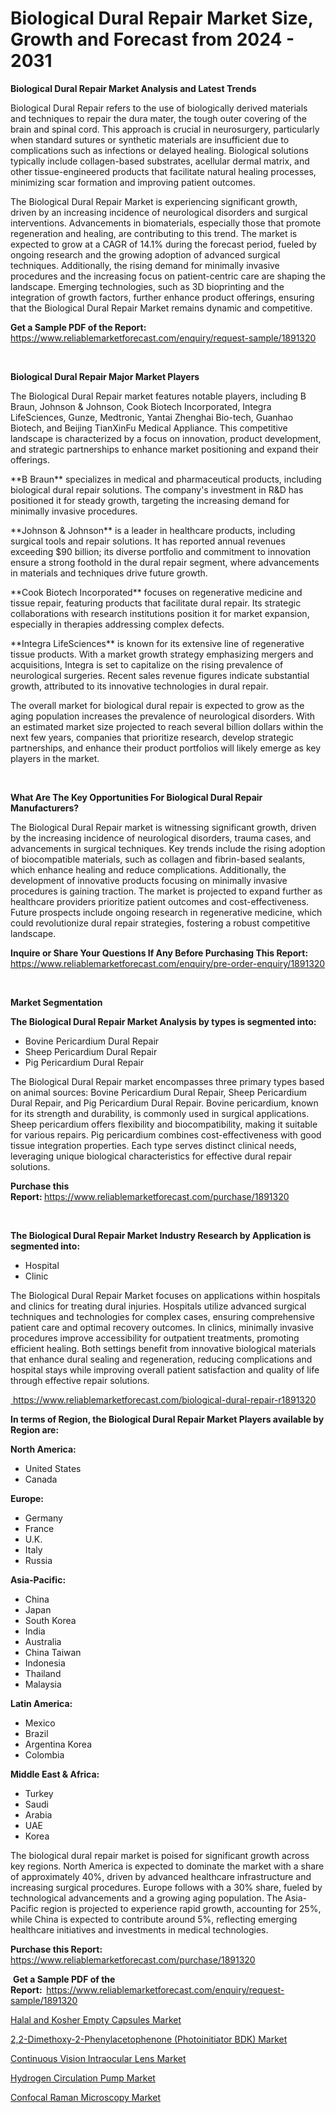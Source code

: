 <p><h1>Biological Dural Repair Market Size, Growth and Forecast from 2024 - 2031</h1></p><p><strong>Biological Dural Repair Market Analysis and Latest Trends</strong></p>
<p><p>Biological Dural Repair refers to the use of biologically derived materials and techniques to repair the dura mater, the tough outer covering of the brain and spinal cord. This approach is crucial in neurosurgery, particularly when standard sutures or synthetic materials are insufficient due to complications such as infections or delayed healing. Biological solutions typically include collagen-based substrates, acellular dermal matrix, and other tissue-engineered products that facilitate natural healing processes, minimizing scar formation and improving patient outcomes.</p><p>The Biological Dural Repair Market is experiencing significant growth, driven by an increasing incidence of neurological disorders and surgical interventions. Advancements in biomaterials, especially those that promote regeneration and healing, are contributing to this trend. The market is expected to grow at a CAGR of 14.1% during the forecast period, fueled by ongoing research and the growing adoption of advanced surgical techniques. Additionally, the rising demand for minimally invasive procedures and the increasing focus on patient-centric care are shaping the landscape. Emerging technologies, such as 3D bioprinting and the integration of growth factors, further enhance product offerings, ensuring that the Biological Dural Repair Market remains dynamic and competitive.</p></p>
<p><strong>Get a Sample PDF of the Report:&nbsp;</strong> <a href="https://www.reliablemarketforecast.com/enquiry/request-sample/1891320?utm_campaign=1110&utm_medium=2&utm_source=Github&utm_content=ia&utm_term=24102024&utm_id=biological-dural-repair">https://www.reliablemarketforecast.com/enquiry/request-sample/1891320</a></p>
<p>&nbsp;</p>
<p><strong>Biological Dural Repair Major Market Players</strong></p>
<p><p>The Biological Dural Repair market features notable players, including B Braun, Johnson & Johnson, Cook Biotech Incorporated, Integra LifeSciences, Gunze, Medtronic, Yantai Zhenghai Bio-tech, Guanhao Biotech, and Beijing TianXinFu Medical Appliance. This competitive landscape is characterized by a focus on innovation, product development, and strategic partnerships to enhance market positioning and expand their offerings.</p><p>**B Braun** specializes in medical and pharmaceutical products, including biological dural repair solutions. The company's investment in R&D has positioned it for steady growth, targeting the increasing demand for minimally invasive procedures.</p><p>**Johnson & Johnson** is a leader in healthcare products, including surgical tools and repair solutions. It has reported annual revenues exceeding $90 billion; its diverse portfolio and commitment to innovation ensure a strong foothold in the dural repair segment, where advancements in materials and techniques drive future growth.</p><p>**Cook Biotech Incorporated** focuses on regenerative medicine and tissue repair, featuring products that facilitate dural repair. Its strategic collaborations with research institutions position it for market expansion, especially in therapies addressing complex defects.</p><p>**Integra LifeSciences** is known for its extensive line of regenerative tissue products. With a market growth strategy emphasizing mergers and acquisitions, Integra is set to capitalize on the rising prevalence of neurological surgeries. Recent sales revenue figures indicate substantial growth, attributed to its innovative technologies in dural repair.</p><p>The overall market for biological dural repair is expected to grow as the aging population increases the prevalence of neurological disorders. With an estimated market size projected to reach several billion dollars within the next few years, companies that prioritize research, develop strategic partnerships, and enhance their product portfolios will likely emerge as key players in the market.</p></p>
<p>&nbsp;</p>
<p><strong>What Are The Key Opportunities For Biological Dural Repair Manufacturers?</strong></p>
<p><p>The Biological Dural Repair market is witnessing significant growth, driven by the increasing incidence of neurological disorders, trauma cases, and advancements in surgical techniques. Key trends include the rising adoption of biocompatible materials, such as collagen and fibrin-based sealants, which enhance healing and reduce complications. Additionally, the development of innovative products focusing on minimally invasive procedures is gaining traction. The market is projected to expand further as healthcare providers prioritize patient outcomes and cost-effectiveness. Future prospects include ongoing research in regenerative medicine, which could revolutionize dural repair strategies, fostering a robust competitive landscape.</p></p>
<p><strong>Inquire or Share Your Questions If Any Before Purchasing This Report:</strong> <a href="https://www.reliablemarketforecast.com/enquiry/pre-order-enquiry/1891320?utm_campaign=1110&utm_medium=2&utm_source=Github&utm_content=ia&utm_term=24102024&utm_id=biological-dural-repair">https://www.reliablemarketforecast.com/enquiry/pre-order-enquiry/1891320</a></p>
<p>&nbsp;</p>
<p><strong>Market Segmentation</strong></p>
<p><strong>The Biological Dural Repair Market Analysis by types is segmented into:</strong></p>
<p><ul><li>Bovine Pericardium Dural Repair</li><li>Sheep Pericardium Dural Repair</li><li>Pig Pericardium Dural Repair</li></ul></p>
<p><p>The Biological Dural Repair market encompasses three primary types based on animal sources: Bovine Pericardium Dural Repair, Sheep Pericardium Dural Repair, and Pig Pericardium Dural Repair. Bovine pericardium, known for its strength and durability, is commonly used in surgical applications. Sheep pericardium offers flexibility and biocompatibility, making it suitable for various repairs. Pig pericardium combines cost-effectiveness with good tissue integration properties. Each type serves distinct clinical needs, leveraging unique biological characteristics for effective dural repair solutions.</p></p>
<p><strong>Purchase this Report:&nbsp;</strong><a href="https://www.reliablemarketforecast.com/purchase/1891320?utm_campaign=1110&utm_medium=2&utm_source=Github&utm_content=ia&utm_term=24102024&utm_id=biological-dural-repair">https://www.reliablemarketforecast.com/purchase/1891320</a></p>
<p>&nbsp;</p>
<p><strong>The Biological Dural Repair Market Industry Research by Application is segmented into:</strong></p>
<p><ul><li>Hospital</li><li>Clinic</li></ul></p>
<p><p>The Biological Dural Repair Market focuses on applications within hospitals and clinics for treating dural injuries. Hospitals utilize advanced surgical techniques and technologies for complex cases, ensuring comprehensive patient care and optimal recovery outcomes. In clinics, minimally invasive procedures improve accessibility for outpatient treatments, promoting efficient healing. Both settings benefit from innovative biological materials that enhance dural sealing and regeneration, reducing complications and hospital stays while improving overall patient satisfaction and quality of life through effective repair solutions.</p></p>
<p><a href="https://www.reliablemarketforecast.com/biological-dural-repair-r1891320?utm_campaign=1110&utm_medium=2&utm_source=Github&utm_content=ia&utm_term=24102024&utm_id=biological-dural-repair">&nbsp;https://www.reliablemarketforecast.com/biological-dural-repair-r1891320</a></p>
<p><strong>In terms of Region, the Biological Dural Repair Market Players available by Region are:</strong></p>
<p>
    <p> <strong> North America: </strong>
        <ul>
            <li>United States</li>
            <li>Canada</li>
        </ul>
        </p> 
    <p> <strong> Europe: </strong>
        <ul>
            <li>Germany</li>
            <li>France</li>
            <li>U.K.</li>
            <li>Italy</li>
            <li>Russia</li>
        </ul>
        </p> 
    <p> <strong> Asia-Pacific: </strong>
        <ul>
            <li>China</li>
            <li>Japan</li>
            <li>South Korea</li>
            <li>India</li>
            <li>Australia</li>
            <li>China Taiwan</li>
            <li>Indonesia</li>
            <li>Thailand</li>
            <li>Malaysia</li>
        </ul>
        </p> 
    <p> <strong> Latin America: </strong>
        <ul>
            <li>Mexico</li>
            <li>Brazil</li>
            <li>Argentina Korea</li>
            <li>Colombia</li>
        </ul>
        </p> 
    <p> <strong> Middle East & Africa: </strong>
        <ul>
            <li>Turkey</li>
            <li>Saudi</li>
            <li>Arabia</li>
            <li>UAE</li>
            <li>Korea</li>
        </ul>
    </p>
    </p>
<p><p>The biological dural repair market is poised for significant growth across key regions. North America is expected to dominate the market with a share of approximately 40%, driven by advanced healthcare infrastructure and increasing surgical procedures. Europe follows with a 30% share, fueled by technological advancements and a growing aging population. The Asia-Pacific region is projected to experience rapid growth, accounting for 25%, while China is expected to contribute around 5%, reflecting emerging healthcare initiatives and investments in medical technologies.</p></p>
<p><strong>Purchase this Report: </strong><a href="https://www.reliablemarketforecast.com/purchase/1891320?utm_campaign=1110&utm_medium=2&utm_source=Github&utm_content=ia&utm_term=24102024&utm_id=biological-dural-repair">https://www.reliablemarketforecast.com/purchase/1891320</a></p>
<p>&nbsp;<strong>Get a Sample PDF of the Report:&nbsp;&nbsp;</strong><a href="https://www.reliablemarketforecast.com/enquiry/request-sample/1891320?utm_campaign=1110&utm_medium=2&utm_source=Github&utm_content=ia&utm_term=24102024&utm_id=biological-dural-repair">https://www.reliablemarketforecast.com/enquiry/request-sample/1891320</a></p>
<p><strong></strong></p>
<p><p><a href="https://www.linkedin.com/pulse/halal-kosher-empty-capsules-market-trends-growth-outlook-2024-6nzof?utm_campaign=1110&utm_medium=2&utm_source=Github&utm_content=ia&utm_term=24102024&utm_id=biological-dural-repair">Halal and Kosher Empty Capsules Market</a></p><p><a href="https://github.com/sandygraoj2/Market-Research-Report-List-1/blob/main/22-dimethoxy-2-phenylacetophenone-photoinitiator-bdk-market.md?utm_campaign=1110&utm_medium=2&utm_source=Github&utm_content=ia&utm_term=24102024&utm_id=biological-dural-repair">2,2-Dimethoxy-2-Phenylacetophenone (Photoinitiator BDK) Market</a></p><p><a href="https://github.com/janelbaub6/Market-Research-Report-List-1/blob/main/continuous-vision-intraocular-lens-market.md?utm_campaign=1110&utm_medium=2&utm_source=Github&utm_content=ia&utm_term=24102024&utm_id=biological-dural-repair">Continuous Vision Intraocular Lens Market</a></p><p><a href="https://www.linkedin.com/pulse/future-trends-global-hydrogen-circulation-pump-market-insights-qmmdf?utm_campaign=1110&utm_medium=2&utm_source=Github&utm_content=ia&utm_term=24102024&utm_id=biological-dural-repair">Hydrogen Circulation Pump Market</a></p><p><a href="https://issuu.com/reportprime-2/docs/confocal-raman-microscopy-market-si_9f395dc908e991?utm_campaign=1110&utm_medium=2&utm_source=Github&utm_content=ia&utm_term=24102024&utm_id=biological-dural-repair">Confocal Raman Microscopy Market</a></p></p>